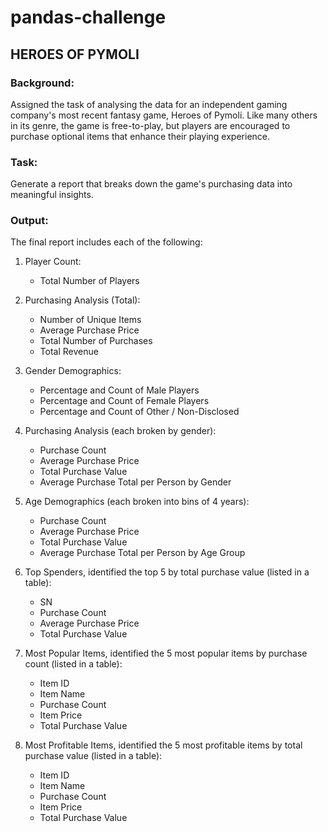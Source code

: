 # pandas-challenge

## HEROES OF PYMOLI

### Background:
Assigned the task of analysing the data for an independent gaming company's most recent fantasy game, Heroes of Pymoli.
Like many others in its genre, the game is free-to-play, but players are encouraged to purchase optional items that enhance their playing experience. 

### Task:
Generate a report that breaks down the game's purchasing data into meaningful insights.

### Output:
The final report includes each of the following:

1. Player Count:
   - Total Number of Players

2. Purchasing Analysis (Total):
   - Number of Unique Items
   - Average Purchase Price
   - Total Number of Purchases
   - Total Revenue

3. Gender Demographics:
   - Percentage and Count of Male Players
   - Percentage and Count of Female Players
   - Percentage and Count of Other / Non-Disclosed

4. Purchasing Analysis (each broken by gender):
   - Purchase Count
   - Average Purchase Price
   - Total Purchase Value
   - Average Purchase Total per Person by Gender

5. Age Demographics (each broken into bins of 4 years):
   - Purchase Count
   - Average Purchase Price
   - Total Purchase Value
   - Average Purchase Total per Person by Age Group

6. Top Spenders, identified the top 5 by total purchase value (listed in a table): 
   - SN
   - Purchase Count
   - Average Purchase Price
   - Total Purchase Value

7. Most Popular Items, identified the 5 most popular items by purchase count (listed in a table):
   - Item ID
   - Item Name
   - Purchase Count
   - Item Price
   - Total Purchase Value

8. Most Profitable Items, identified the 5 most profitable items by total purchase value (listed in a table):
   - Item ID
   - Item Name
   - Purchase Count
   - Item Price
   - Total Purchase Value
